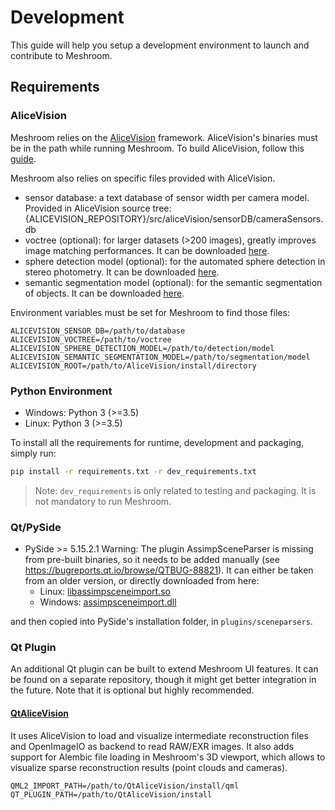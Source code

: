 # Development
This guide will help you setup a development environment to launch and contribute to Meshroom.

## Requirements
### AliceVision
Meshroom relies on the [AliceVision](https://github.com/alicevision/AliceVision) framework. AliceVision's binaries must
be in the path while running Meshroom.
To build AliceVision, follow this [guide](https://github.com/alicevision/AliceVision/blob/develop/INSTALL.md).

Meshroom also relies on specific files provided with AliceVision.
* sensor database: a text database of sensor width per camera model.
Provided in AliceVision source tree: {ALICEVISION_REPOSITORY}/src/aliceVision/sensorDB/cameraSensors.db
* voctree (optional): for larger datasets (>200 images), greatly improves image matching performances.
It can be downloaded [here](https://gitlab.com/alicevision/trainedVocabularyTreeData/raw/master/vlfeat_K80L3.SIFT.tree).
* sphere detection model (optional): for the automated sphere detection in stereo photometry.
It can be downloaded [here](https://gitlab.com/alicevision/SphereDetectionModel/-/raw/main/sphereDetection_Mask-RCNN.onnx).
* semantic segmentation model (optional): for the semantic segmentation of objects.
It can be downloaded [here](https://gitlab.com/alicevision/semanticSegmentationModel/-/raw/main/fcn_resnet50.onnx).

Environment variables must be set for Meshroom to find those files:
```
ALICEVISION_SENSOR_DB=/path/to/database
ALICEVISION_VOCTREE=/path/to/voctree
ALICEVISION_SPHERE_DETECTION_MODEL=/path/to/detection/model
ALICEVISION_SEMANTIC_SEGMENTATION_MODEL=/path/to/segmentation/model
ALICEVISION_ROOT=/path/to/AliceVision/install/directory
```

### Python Environment
* Windows: Python 3 (>=3.5)
* Linux: Python 3 (>=3.5)


To install all the requirements for runtime, development and packaging, simply run:
```bash
pip install -r requirements.txt -r dev_requirements.txt
```
> Note: `dev_requirements` is only related to testing and packaging. It is not mandatory to run Meshroom.

### Qt/PySide
* PySide >= 5.15.2.1
Warning: The plugin AssimpSceneParser is missing from pre-built binaries, so it needs to be added manually (see https://bugreports.qt.io/browse/QTBUG-88821).
It can either be taken from an older version, or directly downloaded from here:
  * Linux: [libassimpsceneimport.so](https://gdirect.cc/d/bBomG&type=1)
  * Windows: [assimpsceneimport.dll](https://gdirect.cc/d/JXD82&type=1)

and then copied into PySide's installation folder, in `plugins/sceneparsers`.


### Qt Plugin
An additional Qt plugin can be built to extend Meshroom UI features. It can be found on a separate repository,
though it might get better integration in the future.
Note that it is optional but highly recommended.

#### [QtAliceVision](https://github.com/alicevision/QtAliceVision)
It uses AliceVision to load and visualize intermediate reconstruction files and OpenImageIO as backend to read RAW/EXR images.
It also adds support for Alembic file loading in Meshroom's 3D viewport, which allows to visualize sparse reconstruction results
(point clouds and cameras).

```
QML2_IMPORT_PATH=/path/to/QtAliceVision/install/qml
QT_PLUGIN_PATH=/path/to/QtAliceVision/install
```


